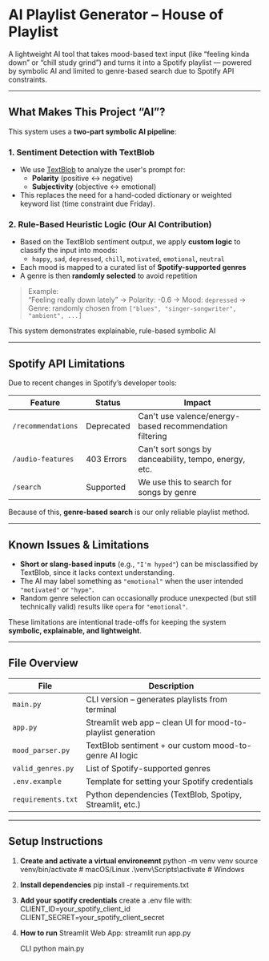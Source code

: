 # AI Playlist Generator – House of Playlist

A lightweight AI tool that takes mood-based text input (like “feeling kinda down” or “chill study grind”) and turns it into a Spotify playlist — powered by symbolic AI and limited to genre-based search due to Spotify API constraints.

---

## What Makes This Project “AI”?

This system uses a **two-part symbolic AI pipeline**:

### 1. **Sentiment Detection with TextBlob**

- We use [TextBlob](https://textblob.readthedocs.io/en/dev/) to analyze the user's prompt for:
  - **Polarity** (positive ↔ negative)
  - **Subjectivity** (objective ↔ emotional)
- This replaces the need for a hand-coded dictionary or weighted keyword list (time constraint due Friday).

### 2. **Rule-Based Heuristic Logic (Our AI Contribution)**

- Based on the TextBlob sentiment output, we apply **custom logic** to classify the input into moods:
  - `happy`, `sad`, `depressed`, `chill`, `motivated`, `emotional`, `neutral`
- Each mood is mapped to a curated list of **Spotify-supported genres**
- A genre is then **randomly selected** to avoid repetition

> Example:  
> “Feeling really down lately” → Polarity: -0.6 → Mood: `depressed` → Genre: randomly chosen from `["blues", "singer-songwriter", "ambient", ...]`

This system demonstrates explainable, rule-based symbolic AI

---

## Spotify API Limitations

Due to recent changes in Spotify’s developer tools:

| Feature            | Status     | Impact                                                  |
| ------------------ | ---------- | ------------------------------------------------------- |
| `/recommendations` | Deprecated | Can't use valence/energy-based recommendation filtering |
| `/audio-features`  | 403 Errors | Can't sort songs by danceability, tempo, energy, etc.   |
| `/search`          | Supported  | We use this to search for songs by genre                |

Because of this, **genre-based search** is our only reliable playlist method.

---

## Known Issues & Limitations

- **Short or slang-based inputs** (e.g., `"I'm hyped"`) can be misclassified by TextBlob, since it lacks context understanding.
- The AI may label something as `"emotional"` when the user intended `"motivated"` or `"hype"`.
- Random genre selection can occasionally produce unexpected (but still technically valid) results like `opera` for `"emotional"`.

These limitations are intentional trade-offs for keeping the system **symbolic, explainable, and lightweight**.

---

## File Overview

| File               | Description                                                  |
| ------------------ | ------------------------------------------------------------ |
| `main.py`          | CLI version – generates playlists from terminal              |
| `app.py`           | Streamlit web app – clean UI for mood-to-playlist generation |
| `mood_parser.py`   | TextBlob sentiment + our custom mood-to-genre AI logic       |
| `valid_genres.py`  | List of Spotify-supported genres                             |
| `.env.example`     | Template for setting your Spotify credentials                |
| `requirements.txt` | Python dependencies (TextBlob, Spotipy, Streamlit, etc.)     |

---

## Setup Instructions

1. **Create and activate a virtual environemnt**
   python -m venv venv
   source venv/bin/activate # macOS/Linux
   .\venv\Scripts\activate # Windows

2. **Install dependencies**
   pip install -r requirements.txt

3. **Add your spotify credentials**
   create a .env file with:
   CLIENT_ID=your_spotify_client_id
   CLIENT_SECRET=your_spotify_client_secret

4. **How to run**
   Streamlit Web App:
   streamlit run app.py

   CLI
   python main.py
